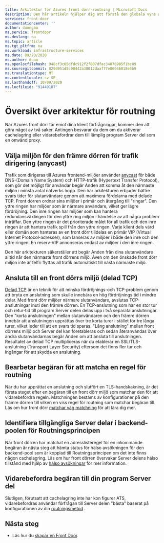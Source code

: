 ```yaml
---
title: Arkitektur för Azures front dörr-routning | Microsoft Docs
description: Den här artikeln hjälper dig att förstå den globala vyns aspekt av den främre dörrens arkitektur.
services: front-door
documentationcenter: ''
author: duongau
ms.service: frontdoor
ms.devlang: na
ms.topic: article
ms.tgt_pltfrm: na
ms.workload: infrastructure-services
ms.date: 09/28/2020
ms.author: duau
ms.openlocfilehash: 948cf3c65dfdc912f2f807dfac34076985f1bc89
ms.sourcegitcommit: 829d951d5c90442a38012daaf77e86046018e5b9
ms.translationtype: MT
ms.contentlocale: sv-SE
ms.lasthandoff: 10/09/2020
ms.locfileid: "91449187"
---
```

# <a name="routing-architecture-overview"></a>Översikt över arkitektur för routning

När Azures front dörr tar emot dina klient förfrågningar, kommer den att göra något av två saker. Antingen besvarar du dem om du aktiverar cachelagring eller vidarebefordrar dem till lämplig program Server del som en omvänd proxy.

## <a name="selecting-the-front-door-environment-for-traffic-routing-anycast"></a><a name = "anycast"></a>Välja miljön för den främre dörren för trafik dirigering (anycast)

Trafik som dirigeras till Azures frontend-miljöer använder [anycast](https://en.wikipedia.org/wiki/Anycast) för både DNS-(Domain Name System) och HTTP-trafik (Hypertext Transfer Protocol), som gör det möjligt för användar begär Anden att komma åt den närmaste miljön i minsta antal nätverks hopp. Den här arkitekturen erbjuder bättre svars tider för slutanvändare genom att maximera fördelarna med delade TCP. Front dörren ordnar sina miljöer i primär och återgång till "ringar". Den yttre ringen har miljöer som är närmare användare, vilket ger lägre fördröjning.  Den inre ringen har miljöer som kan hantera redundansväxlingen för den yttre ring miljön i händelse av att några problem inträffar. Den yttre ringen är det prioriterade målet för all trafik och den inre ringen är att hantera trafik spill från den yttre ringen. Varje klient dels värd eller domän som hanteras av en front dörr tilldelas en primär VIP (Virtual Internet Protocol-adresser), som lanseras av miljöer i både den inre och den yttre ringen. En reserv-VIP annonseras endast av miljöer i den inre ringen. 

Den här arkitekturen säkerställer att begär Anden från dina slutanvändare alltid når den närmaste front dörrens miljö. Även om den önskade front dörr miljön inte är felfri flyttas all trafik automatiskt till nästa närmaste miljö.

## <a name="connecting-to-front-door-environment-split-tcp"></a><a name = "splittcp"></a>Ansluta till en front dörrs miljö (delad TCP)

[Delad TCP](https://en.wikipedia.org/wiki/Performance-enhancing_proxy) är en teknik för att minska fördröjnings-och TCP-problem genom att bryta en anslutning som skulle innebära en hög fördröjnings tid i mindre delar. Med front dörr miljöer närmare slutanvändare, avslutas TCP-anslutningar inuti den främre dörren. En TCP-anslutning som har en stor tur och retur-tid till program Server delen delas upp i två separata anslutningar. Den "korta anslutningen" mellan slutanvändaren och den främre dörren innebär att anslutningen upprättas över tre korta turer i stället för tre långa turer, vilket leder till att en svars tid sparas. "Lång anslutning" mellan front dörrens miljö och Server del kan företableras och sedan återanvändas över andra slutanvändarnas begär Anden om att ansluta till anslutningen. Resultatet av delad TCP multipliceras när du etablerar en SSL/TLS-anslutning (Transport Layer Security) eftersom det finns fler tur och ingångar för att skydda en anslutning.

## <a name="processing-request-to-match-a-routing-rule"></a>Bearbetar begäran för att matcha en regel för routning
När du har upprättat en anslutning och slutfört en TLS-handskakning, är det första steget efter en begäran till en front dörr miljö som matchar den för att vidarebefordra regeln. Matchningen bestäms av konfigurationer på den främre dörren till vilken en viss regel för routning som matchar begäran till. Läs om hur front dörr [matchar väg matchning](front-door-route-matching.md) för att lära dig mer.

## <a name="identifying-available-backends-in-the-backend-pool-for-the-routing-rule"></a>Identifiera tillgängliga Server delar i backend-poolen för Routningsprincipen
När front dörren har matchat en adresslisteregel för en inkommande begäran är nästa steg att hämta status för hälso avsökningen för den backend-pool som är kopplad till Routningsprincipen om det inte finns någon cachelagring. Läs om hur front dörren övervakar Server delens hälso tillstånd med hjälp av [hälso avsökningar](front-door-health-probes.md) för mer information.

## <a name="forwarding-the-request-to-your-application-backend"></a>Vidarebefordra begäran till din program Server del
Slutligen, förutsatt att cachelagring inte har kon figurer ATS, vidarebefordras användar förfrågan till Server delen "bästa" baserat på konfigurationen av din [routningsmetod](front-door-routing-methods.md) .

## <a name="next-steps"></a>Nästa steg

- Läs hur du [skapar en Front Door](quickstart-create-front-door.md).
